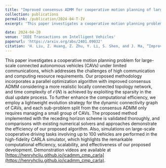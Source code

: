 ```yaml
---
title: "Improved consensus ADMM for cooperative motion planning of large-scale connected autonomous vehicles with limited communication"
collection: publications
permalink: /publication/2024-04-T-IV
excerpt: 'This paper investigates a cooperative motion planning problem for large-scale connected autonomous vehicles (CAVs) under limited communications, which addresses the challenges of high communication and computing resource requirements. Our proposed methodology incorporates a parallel optimization algorithm with improved consensus ADMM considering a more realistic locally connected topology network, and time complexity of $\mathcal{O}(N)$ is achieved by exploiting the sparsity in the dual update process. To further enhance the computational efficiency, we employ a lightweight evolution strategy for the dynamic connectivity graph of CAVs, and each sub-problem split from the consensus ADMM only requires managing a small group of CAVs. The proposed method implemented with the receding horizon scheme is validated thoroughly, and comparisons with existing numerical solvers and approaches demonstrate the efficiency of our proposed algorithm. Also, simulations on large-scale cooperative driving tasks involving up to 100 vehicles are performed in the high-fidelity  CARLA simulator, which highlights the remarkable computational efficiency, scalability, and effectiveness of our proposed development. Demonstration videos are available at [https://henryhcliu.github.io/icadmm_cmp_carla](https://henryhcliu.github.io/icadmm_cmp_carla).'

date: 2024-04-20
venue: 'IEEE Transactions on Intelligent Vehicles'
paperurl: 'https://arxiv.org/abs/2401.09032'
citation: 'H. Liu, Z. Huang, Z. Zhu, Y. Li, S. Shen, and J. Ma, “Improved consensus ADMM for cooperative motion planning of large-scale connected autonomous vehicles with limited communication,” IEEE Transactions on Intelligent Vehicles, vol. 0, no. 0, pp. 1-16, 2024.'
---
```


This paper investigates a cooperative motion planning problem for large-scale connected autonomous vehicles (CAVs) under limited communications, which addresses the challenges of high communication and computing resource requirements. 
Our proposed methodology incorporates a parallel optimization algorithm with improved consensus ADMM considering a more realistic locally connected topology network, and time complexity of $\mathcal{O}(N)$ is achieved by exploiting the sparsity in the dual update process.
To further enhance the computational efficiency, we employ a lightweight evolution strategy for the dynamic connectivity graph of CAVs, and each sub-problem split from the consensus ADMM only requires managing a small group of CAVs.
The proposed method implemented with the receding horizon scheme is validated thoroughly, and comparisons with existing numerical solvers and approaches demonstrate the efficiency of our proposed algorithm. Also, simulations on large-scale cooperative driving tasks involving up to 100 vehicles are performed in the high-fidelity  CARLA simulator, which highlights the remarkable computational efficiency, scalability, and effectiveness of our proposed development. Demonstration videos are available at [https://henryhcliu.github.io/icadmm_cmp_carla](https://henryhcliu.github.io/icadmm_cmp_carla).
